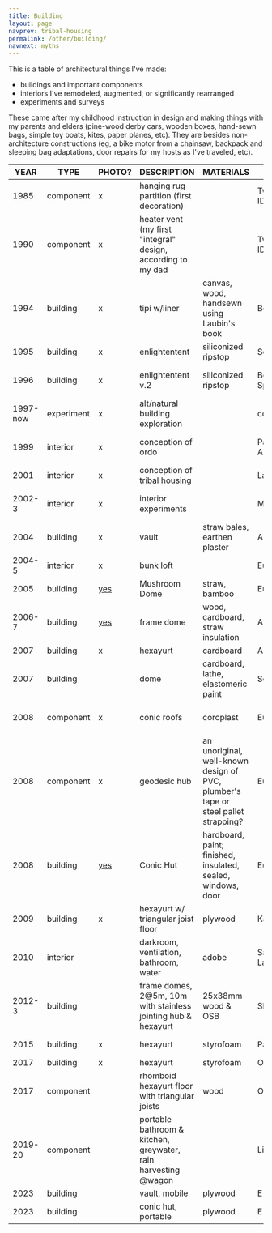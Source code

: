 ```yaml
---
title: Building
layout: page
navprev: tribal-housing
permalink: /other/building/
navnext: myths
---
```


This is a table of architectural things I've made:

- buildings and important components
- interiors I've remodeled, augmented, or significantly rearranged
- experiments and surveys

These came after my childhood instruction in design and making things with my parents and elders (pine-wood derby cars, wooden boxes, hand-sewn bags, simple toy boats, kites, paper planes, etc). They are besides non-architecture constructions (eg, a bike motor from a chainsaw, backpack and sleeping bag adaptations, door repairs for my hosts as I've traveled, etc).

|YEAR|TYPE|PHOTO?|DESCRIPTION|MATERIALS|CITY|LOCATION|PEOPLE|
| --- | --- | --- | --- | --- | --- | --- | --- |
|1985|component|x|hanging rug partition (first decoration)||Twin Falls, ID|Maple Street|John, LouAnn, & Paul Durham|
|1990|component|x|heater vent (my first "integral" design, according to my dad||Twin Falls, ID|Maple Street|John, Jennifer|
|1994|building|x|tipi w/liner|canvas, wood, handsewn using Laubin's book|Boise||Mir S, Christopher F, Sevita,|
|1995|building|x|enlightentent|siliconized ripstop|Seattle|||
|1996|building|x|enlightentent v.2|siliconized ripstop|Borrego Springs, CA||Jack Stephenson of Warmlite Gear RIP|
|1997-now|experiment|x|alt/natural building exploration||communities|worldwide|John Cruikshank RIP|
|1999|interior|x|conception of ordo||Patagonia, AZ|Tree of Life|Frederic Patenaude, Gabriel Cousens|
|2001|interior|x|conception of tribal housing||Las Vegas|The Space|Micha Grainger|
|2002-3|interior|x|interior experiments||Montreal|Caroline's, St Denis|Frederic Patenaude, Caroline|
|2004|building|x|vault|straw bales, earthen plaster|Ashland||David Ward/ASET|
|2004-5|interior|x|bunk loft||Eugene|Gooble Dell|Adrian|
|2005|building|[yes](https://andrewdurham.shutterfly.com)|Mushroom Dome|straw, bamboo|Eugene|Maitreya EcoVillage|Rob Bolman, Harold|
|2006-7|building|[yes](https://andrewdurham.shutterfly.com)|frame dome|wood, cardboard, straw insulation|Ashland||Crea Egan, Harold|
|2007|building|x|hexayurt|cardboard |Ashland||Christine|
|2007|building||dome|cardboard, lathe, elastomeric paint|Seattle|U District|Brian S|
|2008|component|x|conic roofs|coroplast |Eugene|Maitreya Dome Village|Harold, Melanie Rios|
|2008|component|x|geodesic hub|an unoriginal, well-known design of PVC, plumber's tape or steel pallet strapping?|Eugene|Maitreya|Harold, replicated by Backyard Domes/Community Supported Shelter|
|2008|building|[yes](https://andrewdurham.shutterfly.com)|Conic Hut|hardboard, paint; finished, insulated, sealed, windows, door|Eugene|Maitreya, Erik's,____|Harold, Erik, Lyssa, Jamie, John|
|2009|building|x|hexayurt w/ triangular joist floor|plywood|Kansas City|Troost|Daniel, Les|
|2010|interior||darkroom, ventilation, bathroom, water|adobe|San Marcos La Laguna|Guatemala|Niels, Sandro, Tom|
|2012-3|building||frame domes, 2@5m, 10m with stainless jointing hub & hexayurt|25x38mm wood & OSB|Skattungbyn|Sweden|Johan Jarlind, John & ____|
|2015|building|x|hexayurt|styrofoam|Paris|France|M Richter, V Bouchard|
|2017|building|x|hexayurt|styrofoam|Orgiva|Spain|TomTom|
|2017|component||rhomboid hexayurt floor with triangular joists|wood|Orgiva|Spain|TomTom|
|2019-20|component||portable bathroom & kitchen, greywater, rain harvesting @wagon||Litosice|Czech Repubic|Pavel, Honza, & Jaroslav & Jana|
|2023|building||vault, mobile|plywood|E||BW|
|2023|building||conic hut, portable|plywood|E||R&K|


